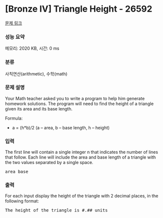 # [Bronze IV] Triangle Height - 26592 

[문제 링크](https://www.acmicpc.net/problem/26592) 

### 성능 요약

메모리: 2020 KB, 시간: 0 ms

### 분류

사칙연산(arithmetic), 수학(math)

### 문제 설명

<p>Your Math teacher asked you to write a program to help him generate homework solutions. The program will need to find the height of a triangle given its area and its base length.</p>

<p>Formula:</p>

<ul>
	<li>a = (h*b)/2 (a – area, b – base length, h – height)</li>
</ul>

### 입력 

 <p>The first line will contain a single integer n that indicates the number of lines that follow. Each line will include the area and base length of a triangle with the two values separated by a single space.</p>

<pre>area base</pre>

### 출력 

 <p>For each input display the height of the triangle with 2 decimal places, in the following format:</p>

<pre>The height of the triangle is #.## units</pre>

